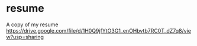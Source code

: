 # resume

A copy of my resume
https://drive.google.com/file/d/1H0Q9jfYtO3G1_enOHbvtb7RC0T_dZ7q8/view?usp=sharing
